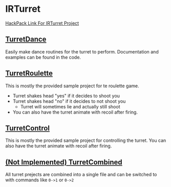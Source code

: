 # IRTurret

[HackPack Link For IRTurret Project](https://www.crunchlabs.com/products/ir-turret)

## [TurretDance](TurretDance)

Easily make dance routines for the turret to perform. Documentation and examples can be found in the code.

## [TurretRoulette](TurretRoulette)

This is mostly the provided sample project for te roulette game.
- Turret shakes head "yes" if it decides to shoot you
- Turret shakes head "no" if it decides to not shoot you
  - Turret will sometimes lie and actually still shoot
- You can also have the turret animate with recoil after firing.

## [TurretControl](TurretControl)

This is mostly the provided sample project for controlling the turret. You can also have the turret animate with recoil after firing.

## [(Not Implemented) TurretCombined](TurretCombined)

All turret prejects are combined into a single file and can be switched to with commands like `0->1` or `0->2`
